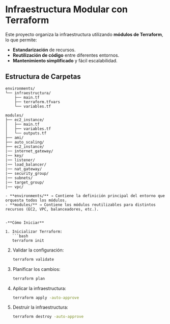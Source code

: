 # Infraestructura Modular con Terraform

Este proyecto organiza la infraestructura utilizando **módulos de Terraform**, lo que permite:

- **Estandarización** de recursos.
- **Reutilización de código** entre diferentes entornos.
- **Mantenimiento simplificado** y fácil escalabilidad.

## Estructura de Carpetas

```plaintext
environments/
└── infraestructura/
    ├── main.tf
    ├── terraform.tfvars
    └── variables.tf

modules/
├── ec2_instance/
│   ├── main.tf
│   ├── variables.tf
│   └── outputs.tf
├── ami/
├── auto_scaling/
├── ec2_instance/
|── internet_gateway/
|── key/
|── listener/
|── load_balancer/
|── nat_gateway/
|── security_group/
|── subnets/
|── target_group/
|── vpc/

- **environments/** → Contiene la definición principal del entorno que orquesta todos los módulos.
- **modules/** → Contiene los módulos reutilizables para distintos recursos (EC2, VPC, balanceadores, etc.).


-**Cómo Iniciar**

1. Inicializar Terraform:
   ```bash
   terraform init
   ```

2. Validar la configuración:
   ```bash
   terraform validate
   ```

3. Planificar los cambios:
   ```bash
   terraform plan
   ```

4. Aplicar la infraestructura:
   ```bash
   terraform apply -auto-approve
   ```
5. Destruir la infraestructura:
   ```bash
   terraform destroy -auto-approve
   ```



